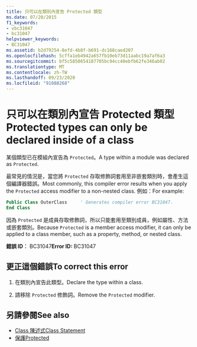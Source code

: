 ```yaml
---
title: 只可以在類別內宣告 Protected 類型
ms.date: 07/20/2015
f1_keywords:
- vbc31047
- bc31047
helpviewer_keywords:
- BC31047
ms.assetid: b2d79254-8efd-4b8f-b691-dc168caed207
ms.openlocfilehash: 5cffa1eb4942a657fb10eb73d11aabc19a7af6a3
ms.sourcegitcommit: bf5c5850654187705bc94cc40ebfb62fe346ab02
ms.translationtype: MT
ms.contentlocale: zh-TW
ms.lasthandoff: 09/23/2020
ms.locfileid: "91088268"
---
```

# <a name="protected-types-can-only-be-declared-inside-of-a-class"></a><span data-ttu-id="2cf19-102">只可以在類別內宣告 Protected 類型</span><span class="sxs-lookup"><span data-stu-id="2cf19-102">Protected types can only be declared inside of a class</span></span>

<span data-ttu-id="2cf19-103">某個類型已在模組內宣告為 `Protected`。</span><span class="sxs-lookup"><span data-stu-id="2cf19-103">A type within a module was declared as `Protected`.</span></span>

<span data-ttu-id="2cf19-104">最常見的情況是，當您將 `Protected` 存取修飾詞套用至非嵌套類別時，會產生這個編譯器錯誤。</span><span class="sxs-lookup"><span data-stu-id="2cf19-104">Most commonly, this compiler error results when you apply the `Protected` access modifier to a non-nested class.</span></span> <span data-ttu-id="2cf19-105">例如：</span><span class="sxs-lookup"><span data-stu-id="2cf19-105">For example:</span></span>

```vb
Public Class OuterClass     ' Generates compiler error BC31047.
End Class
```

<span data-ttu-id="2cf19-106">因為 `Protected` 是成員存取修飾詞，所以只能套用至類別成員，例如屬性、方法或嵌套類別。</span><span class="sxs-lookup"><span data-stu-id="2cf19-106">Because `Protected` is a member access modifier, it can only be applied to a class member, such as a property, method, or nested class.</span></span>

 <span data-ttu-id="2cf19-107">**錯誤 ID︰** BC31047</span><span class="sxs-lookup"><span data-stu-id="2cf19-107">**Error ID:** BC31047</span></span>  
  
## <a name="to-correct-this-error"></a><span data-ttu-id="2cf19-108">更正這個錯誤</span><span class="sxs-lookup"><span data-stu-id="2cf19-108">To correct this error</span></span>  
  
1. <span data-ttu-id="2cf19-109">在類別內宣告此類型。</span><span class="sxs-lookup"><span data-stu-id="2cf19-109">Declare the type within a class.</span></span>  
  
2. <span data-ttu-id="2cf19-110">請移除 `Protected` 修飾詞。</span><span class="sxs-lookup"><span data-stu-id="2cf19-110">Remove the `Protected` modifier.</span></span>  
  
## <a name="see-also"></a><span data-ttu-id="2cf19-111">另請參閱</span><span class="sxs-lookup"><span data-stu-id="2cf19-111">See also</span></span>

- [<span data-ttu-id="2cf19-112">Class 陳述式</span><span class="sxs-lookup"><span data-stu-id="2cf19-112">Class Statement</span></span>](../language-reference/statements/class-statement.md)
- [<span data-ttu-id="2cf19-113">保護</span><span class="sxs-lookup"><span data-stu-id="2cf19-113">Protected</span></span>](../language-reference/modifiers/protected.md)
